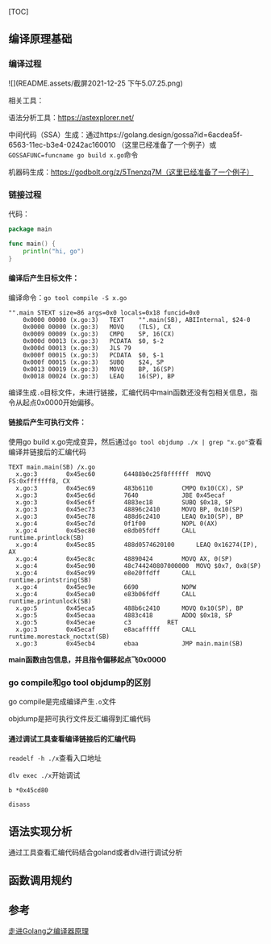 [TOC]

## 编译原理基础

### 编译过程

![](README.assets/截屏2021-12-25 下午5.07.25.png)

相关工具：

语法分析工具：https://astexplorer.net/

中间代码（SSA）生成：通过https://golang.design/gossa?id=6acdea5f-6563-11ec-b3e4-0242ac160010 （这里已经准备了一个例子）或`GOSSAFUNC=funcname go build x.go`命令

机器码生成：https://godbolt.org/z/5Tnenzq7M（这里已经准备了一个例子）

### 链接过程

代码：

```go
package main

func main() {
	println("hi, go")
}

```

#### 编译后产生目标文件：

编译命令：`go tool compile -S x.go`

```text
"".main STEXT size=86 args=0x0 locals=0x18 funcid=0x0
	0x0000 00000 (x.go:3)	TEXT	"".main(SB), ABIInternal, $24-0
	0x0000 00000 (x.go:3)	MOVQ	(TLS), CX
	0x0009 00009 (x.go:3)	CMPQ	SP, 16(CX)
	0x000d 00013 (x.go:3)	PCDATA	$0, $-2
	0x000d 00013 (x.go:3)	JLS	79
	0x000f 00015 (x.go:3)	PCDATA	$0, $-1
	0x000f 00015 (x.go:3)	SUBQ	$24, SP
	0x0013 00019 (x.go:3)	MOVQ	BP, 16(SP)
	0x0018 00024 (x.go:3)	LEAQ	16(SP), BP
```

编译生成`.o`目标文件，未进行链接，汇编代码中main函数还没有包相关信息，指令从起点0x0000开始偏移。

#### 链接后产生可执行文件：

使用go build x.go完成变异，然后通过`go tool objdump ./x | grep "x.go"`查看编译并链接后的汇编代码

```text
TEXT main.main(SB) /x.go
  x.go:3		0x45ec60		64488b0c25f8ffffff	MOVQ FS:0xfffffff8, CX			
  x.go:3		0x45ec69		483b6110		CMPQ 0x10(CX), SP			
  x.go:3		0x45ec6d		7640			JBE 0x45ecaf				
  x.go:3		0x45ec6f		4883ec18		SUBQ $0x18, SP				
  x.go:3		0x45ec73		48896c2410		MOVQ BP, 0x10(SP)			
  x.go:3		0x45ec78		488d6c2410		LEAQ 0x10(SP), BP			
  x.go:4		0x45ec7d		0f1f00			NOPL 0(AX)				
  x.go:4		0x45ec80		e8db05fdff		CALL runtime.printlock(SB)		
  x.go:4		0x45ec85		488d0574620100		LEAQ 0x16274(IP), AX			
  x.go:4		0x45ec8c		48890424		MOVQ AX, 0(SP)				
  x.go:4		0x45ec90		48c744240807000000	MOVQ $0x7, 0x8(SP)			
  x.go:4		0x45ec99		e8e20ffdff		CALL runtime.printstring(SB)		
  x.go:4		0x45ec9e		6690			NOPW					
  x.go:4		0x45eca0		e83b06fdff		CALL runtime.printunlock(SB)		
  x.go:5		0x45eca5		488b6c2410		MOVQ 0x10(SP), BP			
  x.go:5		0x45ecaa		4883c418		ADDQ $0x18, SP				
  x.go:5		0x45ecae		c3			RET					
  x.go:3		0x45ecaf		e8acafffff		CALL runtime.morestack_noctxt(SB)	
  x.go:3		0x45ecb4		ebaa			JMP main.main(SB)
```

**main函数由包信息，并且指令偏移起点飞0x0000**

### go compile和go tool objdump的区别

go compile是完成编译产生`.o`文件

objdump是把可执行文件反汇编得到汇编代码

#### 通过调试工具查看编译链接后的汇编代码

`readelf -h ./x`查看入口地址

`dlv exec ./x`开始调试

`b *0x45cd80`

`disass`

## 语法实现分析

通过工具查看汇编代码结合goland或者dlv进行调试分析



## 函数调用规约



## 参考

[走进Golang之编译器原理](https://xiaomi-info.github.io/2019/11/13/golang-compiler-principle/)

